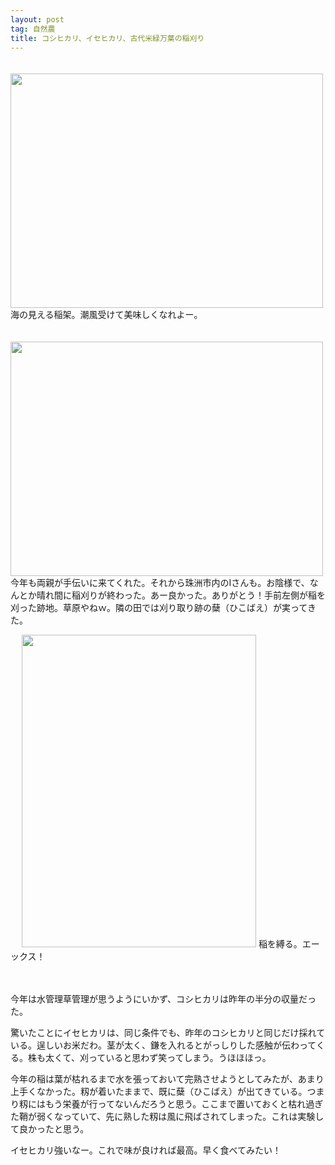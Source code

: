 ```yaml
---
layout: post
tag: 自然農
title: コシヒカリ、イセヒカリ、古代米緑万葉の稲刈り
---
```

　
<img src="http://farm9.staticflickr.com/8342/8171719005_8d816228a1.jpg" width="500" height="375" alt="">
海の見える稲架。潮風受けて美味しくなれよー。


　
<img src="http://farm9.staticflickr.com/8204/8171717149_3928a31ee2.jpg" width="500" height="375" alt="">
今年も両親が手伝いに来てくれた。それから珠洲市内のIさんも。お陰様で、なんとか晴れ間に稲刈りが終わった。あー良かった。ありがとう！手前左側が稲を刈った跡地。草原やねｗ。隣の田では刈り取り跡の蘖（ひこばえ）が実ってきた。


　
<img src="http://farm9.staticflickr.com/8209/8171715023_71fa632a23.jpg" width="375" height="500" alt="">
稲を縛る。エーックス！

　


今年は水管理草管理が思うようにいかず、コシヒカリは昨年の半分の収量だった。

驚いたことにイセヒカリは、同じ条件でも、昨年のコシヒカリと同じだけ採れている。逞しいお米だわ。茎が太く、鎌を入れるとがっしりした感触が伝わってくる。株も太くて、刈っていると思わず笑ってしまう。うほほほっ。

今年の稲は葉が枯れるまで水を張っておいて完熟させようとしてみたが、あまり上手くなかった。籾が着いたままで、既に蘖（ひこばえ）が出てきている。つまり籾にはもう栄養が行ってないんだろうと思う。ここまで置いておくと枯れ過ぎた鞘が弱くなっていて、先に熟した籾は風に飛ばされてしまった。これは実験して良かったと思う。

イセヒカリ強いなー。これで味が良ければ最高。早く食べてみたい！

